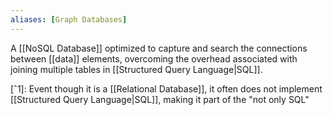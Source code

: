 ```yaml
---
aliases: [Graph Databases]
---
```


A [[NoSQL Database]] optimized to capture and search the connections between [[data]] elements, overcoming the overhead associated with joining multiple tables in [[Structured Query Language|SQL]].

[ˆ1]: Event though it is a [[Relational Database]], it often does not implement [[Structured Query Language|SQL]], making it part of the "not only SQL"